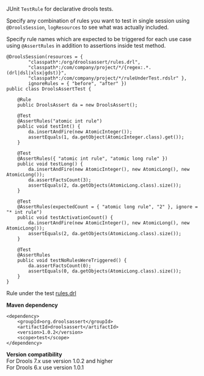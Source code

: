 JUnit `TestRule` for declarative drools tests.  

Specify any combination of rules you want to test in single session using `@DroolsSession`, `logResources` to see what was actually included.  

Specify rule names which are expected to be triggered for each use case using `@AssertRules` in addition to assertions inside test method.

	@DroolsSession(resources = {
			"classpath*:/org/droolsassert/rules.drl",
			"classpath*:/com/company/project/*/{regex:.*.(drl|dsl|xlsx|gdst)}",
			"classpath*:/com/company/project/*/ruleUnderTest.rdslr" },
			ignoreRules = { "before", "after" })
	public class DroolsAssertTest {

		@Rule
		public DroolsAssert da = new DroolsAssert();

		@Test
		@AssertRules("atomic int rule")
		public void testInt() {
			da.insertAndFire(new AtomicInteger());
			assertEquals(1, da.getObject(AtomicInteger.class).get());
		}

		@Test
		@AssertRules({ "atomic int rule", "atomic long rule" })
		public void testLong() {
			da.insertAndFire(new AtomicInteger(), new AtomicLong(), new AtomicLong());
			da.assertFactsCount(3);
			assertEquals(2, da.getObjects(AtomicLong.class).size());
		}

		@Test
		@AssertRules(expectedCount = { "atomic long rule", "2" }, ignore = "* int rule")
		public void testActivationCount() {
			da.insertAndFire(new AtomicInteger(), new AtomicLong(), new AtomicLong());
			assertEquals(2, da.getObjects(AtomicLong.class).size());
		}

		@Test
		@AssertRules
		public void testNoRulesWereTriggered() {
			da.assertFactsCount(0);
			assertEquals(0, da.getObjects(AtomicLong.class).size());
		}
	}

Rule under the test <a href="https://github.com/droolsassert/droolsassert/blob/master/src/test/resources/org/droolsassert/rules.drl">rules.drl</a>

**Maven dependency**

    <dependency>
        <groupId>org.droolsassert</groupId>
        <artifactId>droolsassert</artifactId>
        <version>1.0.2</version>
        <scope>test</scope>
    </dependency>

**Version compatibility**  
For Drools 7.x use version 1.0.2 and higher  
For Drools 6.x use version 1.0.1  

